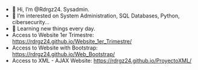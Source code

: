 - 👋 Hi, I’m @Rdrgz24. Sysadmin.
- 👀 I’m interested on System Administration, SQL Databases, Python, cibersecurity...
- 🌱 Learning new things every day.
- Access to Website 1er Trimestre: https://rdrgz24.github.io/Website_1er_Trimestre/
- Access to Website with Bootstrap: https://rdrgz24.github.io/Web_Bootstrap/
- Access to XML - AJAX Website: https://rdrgz24.github.io/ProyectoXML/
